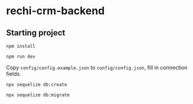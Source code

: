 # rechi-crm-backend
## Starting project

```npm install```

```npm run dev```

Copy `config/config.example.json` to `config/config.json`, fill in connection fields. 

`npx sequelize db:create`

`npx sequelize db:migrate`
